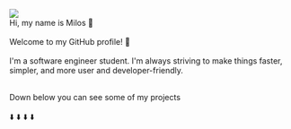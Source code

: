 
[<img src="https://img.shields.io/badge/linkedin-%230077B5.svg?&style=for-the-badge&logo=linkedin&logoColor=white" />](https://www.linkedin.com/in/milos-aleksovski-22961323a/)
<br>
Hi, my name is Milos 👋<br><br>
Welcome to my GitHub profile! 🎉
<br><br>
I'm a software engineer student. I'm always striving to make things faster, simpler, and more user and developer-friendly.
<br><br>




Down below you can see some of my projects <br><br>
:arrow_down:  :arrow_down:  :arrow_down:   :arrow_down:


<!--
**MilosAleksovski/MilosAleksovski** is a ✨ _special_ ✨ repository because its `README.md` (this file) appears on your GitHub profile.

Here are some ideas to get you started:

- 🔭 I’m currently working on ...
- 🌱 I’m currently learning ...
- 👯 I’m looking to collaborate on ...
- 🤔 I’m looking for help with ...
- 💬 Ask me about ...
- 📫 How to reach me: ...
- 😄 Pronouns: ...
- ⚡ Fun fact: ...
-->
